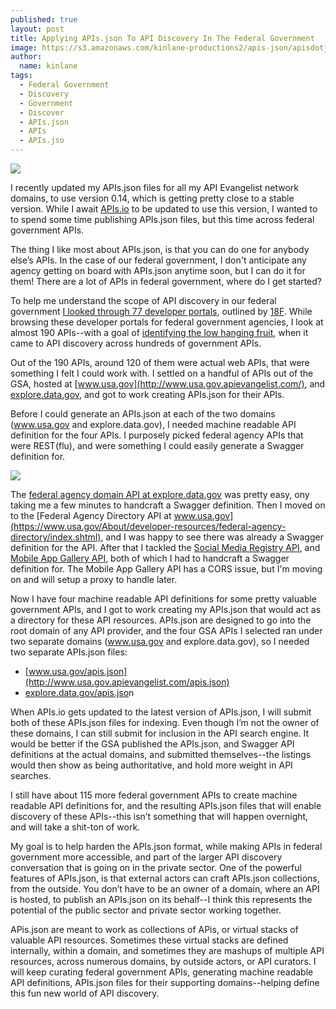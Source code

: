```yaml
---
published: true
layout: post
title: Applying APIs.json To API Discovery In The Federal Government
image: https://s3.amazonaws.com/kinlane-productions2/apis-json/apisdotjson.png
author:
  name: kinlane
tags:
  - Federal Government
  - Discovery
  - Government
  - Discover
  - APIs.json
  - APIs
  - APIs.jso
---
```

[![](https://s3.amazonaws.com/kinlane-productions2/apis-json/apisdotjson.png)](http://apisjson.org/)

I recently updated my APIs.json files for all my API Evangelist network domains, to use version 0.14, which is getting pretty close to a stable version. While I await [APIs.io](https://bit.ly/1mtaqmK) to be updated to use this version, I wanted to to spend some time publishing APIs.json files, but this time across federal government APIs.

The thing I like most about APIs.json, is that you can do one for anybody else’s APIs. In the case of our federal government, I don't anticipate any agency getting on board with APIs.json anytime soon, but I can do it for them! There are a lot of APIs in federal government, where do I get started?

To help me understand the scope of API discovery in our federal government [I looked through 77 developer portals](http://apievangelist.com/2014/07/10/looking-at-77-federal-government-api-developer-portals-and-190-apis/), outlined by [18F](https://18f.gsa.gov/). While browsing these developer portals for federal government agencies, I look at almost 190 APIs--with a goal of [identifying the low hanging fruit](http://apievangelist.com/2014/07/10/low-hanging-fruit-for-api-discovery-in-the-federal-government/), when it came to API discovery across hundreds of government APIs.

Out of the 190 APIs, around 120 of them were actual web APIs, that were something I felt I could work with. I settled on a handful of APIs out of the GSA, hosted at [www.usa.gov](http://www.usa.gov.apievangelist.com/), and [explore.data.gov](http://explore.data.gov.apievangelist.com/index.html), and got to work creating APIs.json for their APIs.

Before I could generate an APIs.json at each of the two domains (www.usa.gov and explore.data.gov), I needed machine readable API definition for the four APIs. I purposely picked federal agency APIs that were REST(flu), and were something I could easily generate a Swagger definition for.

[![](https://s3.amazonaws.com/kinlane-productions2/bw-icons/bw-government.jpg)](http://federal-government.apievangelist.com)

The [federal agency domain API at explore.data.gov](https://explore.data.gov/developers/docs/federal-executive-agency-internet-domains) was pretty easy, ony taking me a few minutes to handcraft a Swagger definition. Then I moved on to the [Federal Agency Directory API at www.usa.gov](https://www.usa.gov/About/developer-resources/federal-agency-directory/index.shtml), and I was happy to see there was already a Swagger definition for the API. After that I tackled the [Social Media Registry API](https://www.usa.gov/About/developer-resources/social-media-registry.shtml), and [Mobile App Gallery API](https://www.usa.gov/About/developer-resources/mobile-app-gallery/index.shtml), both of which I had to handcraft a Swagger definition for. The Mobile App Gallery API has a CORS issue, but I'm moving on and will setup a proxy to handle later.

Now I have four machine readable API definitions for some pretty valuable government APIs, and I got to work creating my APIs.json that would act as a directory for these API resources. APIs.json are designed to go into the root domain of any API provider, and the four GSA APIs I selected ran under two separate domains (www.usa.gov and explore.data.gov), so I needed two separate APIs.json files:

*   [www.usa.gov/apis.json](http://www.usa.gov.apievangelist.com/apis.json)
*   [explore.data.gov/apis.jso](http://explore.data.gov.apievangelist.com/apis.json)n

When APIs.io gets updated to the latest version of APIs.json, I will submit both of these APIs.json files for indexing. Even though I’m not the owner of these domains, I can still submit for inclusion in the API search engine. It would be better if the GSA published the APIs.json, and Swagger API definitions at the actual domains, and submitted themselves--the listings would then show as being authoritative, and hold more weight in API searches.

I still have about 115 more federal government APIs to create machine readable API definitions for, and the resulting APIs.json files that will enable discovery of these APIs--this isn’t something that will happen overnight, and will take a shit-ton of work.

My goal is to help harden the APIs.json format, while making APIs in federal government more accessible, and part of the larger API discovery conversation that is going on in the private sector. One of the powerful features of APIs.json, is that external actors can craft APIs.json collections, from the outside. You don’t have to be an owner of a domain, where an API is hosted, to publish an APIs.json on its behalf--I think this represents the potential of the public sector and private sector working together. 

APis.json are meant to work as collections of APis, or virtual stacks of valuable API resources. Sometimes these virtual stacks are defined internally, within a domain, and sometimes they are mashups of multiple API resources, across numerous domains, by outside actors, or API curators. I will keep curating federal government APIs, generating machine readable API definitions, APIs.json files for their supporting domains--helping define this fun new world of API discovery.
